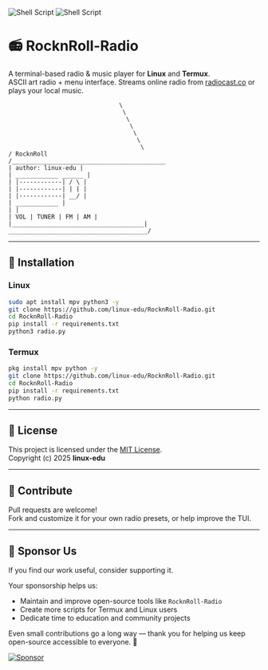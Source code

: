 ![Shell Script](https://img.shields.io/badge/RocknRoll-blue.svg) 
![Shell Script](https://img.shields.io/badge/linux--edu-red.svg)

# 📻 RocknRoll-Radio

A terminal-based radio & music player for **Linux** and **Termux**.  
ASCII art radio + menu interface. Streams online radio from [radiocast.co](https://radiocast.co) or plays your local music.

```
                               \
                                \
                                 \
                                  \
                                   \
                                    \
                                     \
/ RocknRoll
/___________________________________________
| author: linux-edu |
| ____________ ______ |
| |------------| / \ |
| |------------| | | |
| |------------| __/ |
| ____________ |
| |
| VOL | TUNER | FM | AM |
|_____________________________________|
_______________________________________/
```

---

## 🚀 Installation

### Linux
```bash
sudo apt install mpv python3 -y
git clone https://github.com/linux-edu/RocknRoll-Radio.git
cd RocknRoll-Radio
pip install -r requirements.txt
python3 radio.py
```

### Termux
```bash
pkg install mpv python -y
git clone https://github.com/linux-edu/RocknRoll-Radio.git
cd RocknRoll-Radio
pip install -r requirements.txt
python radio.py
```

---

## 📄 License
This project is licensed under the [MIT License](LICENSE).  
Copyright (c) 2025 **linux-edu**

---

## 🙌 Contribute
Pull requests are welcome!  
Fork and customize it for your own radio presets, or help improve the TUI.

---

## 💖 Sponsor Us
If you find our work useful, consider supporting it.  

Your sponsorship helps us:
- Maintain and improve open-source tools like `RocknRoll-Radio`
- Create more scripts for Termux and Linux users
- Dedicate time to education and community projects

Even small contributions go a long way — thank you for helping us keep open-source accessible to everyone. 🙏

[![Sponsor](https://img.shields.io/badge/sponsor-%E2%9D%A4-lightgrey?logo=github)](https://github.com/sponsors/linux-edu)
